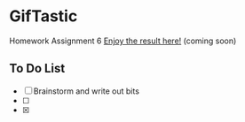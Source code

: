 # GifTastic
Homework Assignment 6
[Enjoy the result here!](https://mathfour.github.io/GifTastic/) (coming soon)

## To Do List
* &#9744; Brainstorm and write out bits
* &#9744;
* &#9746;

